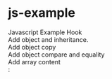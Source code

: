 # js-example
Javascript Example
Hook  
Add object and inheritance.  
Add object copy  
Add object compare and equality  
Add array content  
:
